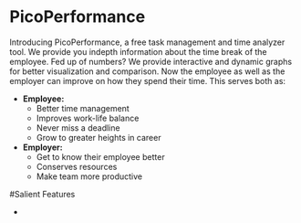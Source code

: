 # PicoPerformance
Introducing PicoPerformance, a free task management and time analyzer tool. We provide you indepth information about the time break of the employee. 
Fed up of numbers? We provide interactive and dynamic graphs for better visualization and comparison. Now the employee as well as the employer can improve on how they spend their time. 
This serves both as:
<ul>
  <li><b>Employee:</b>
    <ul>
      <li>Better time management</li>
      <li>Improves work-life balance </li>
      <li>Never miss a deadline </li>
      <li>Grow to greater heights in career</li>
     </ul></li>
  <li><b>Employer:</b>
  <ul>
    <li>Get to know their employee better</li>
    <li>Conserves resources </li>
    <li>Make team more productive</li>
   </ul></li>
</ul>

#Salient Features

<ul>
  <li>
